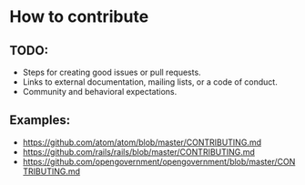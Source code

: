 # How to contribute

## TODO:

- Steps for creating good issues or pull requests.
- Links to external documentation, mailing lists, or a code of conduct.
- Community and behavioral expectations.

## Examples:

- https://github.com/atom/atom/blob/master/CONTRIBUTING.md
- https://github.com/rails/rails/blob/master/CONTRIBUTING.md
- https://github.com/opengovernment/opengovernment/blob/master/CONTRIBUTING.md
